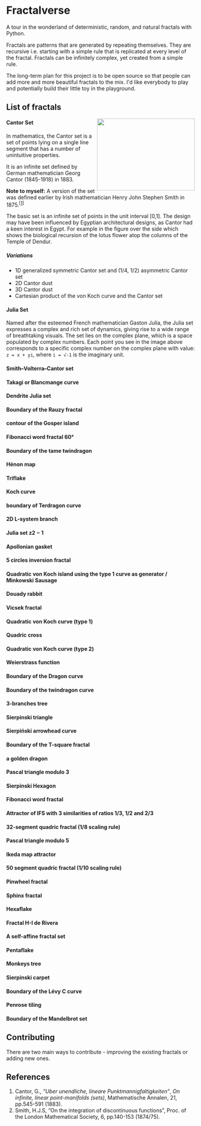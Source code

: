 # Fractalverse

A tour in the wonderland of deterministic, random, and natural fractals with Python.

Fractals are patterns that are generated by repeating themselves. They are recursive i.e. starting with a simple rule that is replicated at every level of the fractal. Fractals can be infinitely complex, yet created from a simple rule.

The long-term plan for this project is to be open source so that people can add more and more beautiful fractals to the mix. I'd like everybody to play and potentially build their little toy in the playground.


## List of fractals

<img align="right" width="261" height="192" src="https://user-images.githubusercontent.com/5800726/235779536-013f301e-a503-4a31-abfd-8f0095acf5f6.png"/>


#### Cantor Set

In mathematics, the Cantor set is a set of points lying on a single line segment that has a number of unintuitive properties.

It is an infinite set defined by German mathematician Georg Cantor (1845-1918) in 1883.

**Note to myself:** A version of the set was defined earlier by Irish mathematician Henry John Stephen Smith in 1875.<sup>[[1]](#references)</sup>

The basic set is an infinite set of points in the unit interval [0,1]. The design may have been influenced by Egyptian architectural designs, as Cantor had a keen interest in Egypt. For example in the figure over the side which shows the biological recursion of the lotus flower atop the columns of the Temple of Dendur.

##### Variations

- 1D generalized symmetric Cantor set and (1/4, 1/2) asymmetric Cantor set
- 2D Cantor dust
- 3D Cantor dust
- Cartesian product of the von Koch curve and the Cantor set


####  Julia Set

Named after the esteemed French mathematician Gaston Julia, the Julia set expresses a complex and rich set of dynamics, giving rise to a wide range of breathtaking visuals. The set lies on the complex plane, which is a space populated by complex numbers. Each point you see in the image above corresponds to a specific complex number on the complex plane with value: `z = x + yi`, where `i = √-1` is the imaginary unit.


#### Smith–Volterra–Cantor set
#### Takagi or Blancmange curve
#### Dendrite Julia set
#### Boundary of the Rauzy fractal
#### contour of the Gosper island
#### Fibonacci word fractal 60°
#### Boundary of the tame twindragon
#### Hénon map
#### Triflake
#### Koch curve
#### boundary of Terdragon curve
#### 2D L-system branch
#### Julia set z2 − 1
#### Apollonian gasket
#### 5 circles inversion fractal
#### Quadratic von Koch island using the type 1 curve as generator / Minkowski Sausage
#### Douady rabbit
#### Vicsek fractal
#### Quadratic von Koch curve (type 1)
#### Quadric cross
#### Quadratic von Koch curve (type 2)
#### Weierstrass function
#### Boundary of the Dragon curve
#### Boundary of the twindragon curve
#### 3-branches tree
#### Sierpinski triangle
#### Sierpiński arrowhead curve
#### Boundary of the T-square fractal
#### a golden dragon
#### Pascal triangle modulo 3
#### Sierpinski Hexagon
#### Fibonacci word fractal
#### Attractor of IFS with 3 similarities of ratios 1/3, 1/2 and 2/3
#### 32-segment quadric fractal (1/8 scaling rule)
#### Pascal triangle modulo 5
#### Ikeda map attractor
#### 50 segment quadric fractal (1/10 scaling rule)
#### Pinwheel fractal
#### Sphinx fractal
#### Hexaflake
#### Fractal H-I de Rivera
#### A self-affine fractal set
#### Pentaflake
#### Monkeys tree
#### Sierpinski carpet
#### Boundary of the Lévy C curve
#### Penrose tiling
#### Boundary of the Mandelbrot set


## Contributing

There are two main ways to contribute - improving the existing fractals or adding new ones.


## References

1. Cantor, G., _“Uber unendliche, lineare Punktmannigfaltigkeiten”_, _On infinite, linear point-manifolds (sets)_, Mathematische Annalen, 21, pp.545-591 (1883).
2. Smith, H.J.S, “On the integration of discontinuous functions”, Proc. of the London Mathematical Society, 6, pp.140-153 (1874/75).